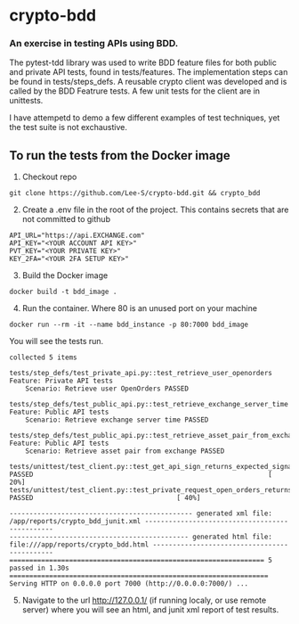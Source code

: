 # crypto-bdd
### An exercise in testing APIs using BDD.



The pytest-tdd library was used to write BDD feature files for both public and private API tests, found in tests/features.  The implementation steps can be found in tests/steps_defs.  A reusable crypto client was developed and is called by the BDD Featrure tests.  A few unit tests for the client are in  unittests.

I have attempetd to demo a few different examples of test techniques, yet the test suite is not exchaustive.

## To run the tests from the Docker image

1. Checkout repo
```
git clone https://github.com/Lee-S/crypto-bdd.git && crypto_bdd
```

2. Create a .env file in the root of the project.  This contains secrets that are not committed to github
```
API_URL="https://api.EXCHANGE.com"
API_KEY="<YOUR ACCOUNT API KEY>"
PVT_KEY="<YOUR PRIVATE KEY>"
KEY_2FA="<YOUR 2FA SETUP KEY>"
```

3. Build the Docker image
```
docker build -t bdd_image .
```

4. Run the container.  Where 80 is an unused port on your machine
```
docker run --rm -it --name bdd_instance -p 80:7000 bdd_image
```

You will see the tests run.

```
collected 5 items                                                                                                                                  

tests/step_defs/test_private_api.py::test_retrieve_user_openorders 
Feature: Private API tests
    Scenario: Retrieve user OpenOrders PASSED

tests/step_defs/test_public_api.py::test_retrieve_exchange_server_time 
Feature: Public API tests
    Scenario: Retrieve exchange server time PASSED

tests/step_defs/test_public_api.py::test_retrieve_asset_pair_from_exchange 
Feature: Public API tests
    Scenario: Retrieve asset pair from exchange PASSED

tests/unittest/test_client.py::test_get_api_sign_returns_expected_signature PASSED                                                           [ 20%]
tests/unittest/test_client.py::test_private_request_open_orders_returns_no_errors_and_empty_orders PASSED                                    [ 40%]

---------------------------------------------- generated xml file: /app/reports/crypto_bdd_junit.xml -----------------------------------------------
--------------------------------------------- generated html file: file:///app/reports/crypto_bdd.html ---------------------------------------------
================================================================ 5 passed in 1.30s =================================================================
Serving HTTP on 0.0.0.0 port 7000 (http://0.0.0.0:7000/) ...
```

5. Navigate to the url http://127.0.0.1/  (if running localy, or use remote server) where you will see an html, and junit xml report of test results.


